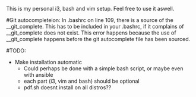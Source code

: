 This is my personal i3, bash and vim setup. 
Feel free to use it aswell.

#Git autocompleteion:
In .bashrc on line 109, there is a source of the __git_complete. This has to be included in your .bashrc, if it complains of __git_complete does not exist.
This error happens because the use of __git_complete happens before the git autocomplete file has been sourced.

#TODO:
- Make installation automatic
    - Could perhaps be done with a simple bash script, or maybe even with ansible
    - each part (i3, vim and bash) should be optional
    - pdf.sh doesnt install on all distros??

